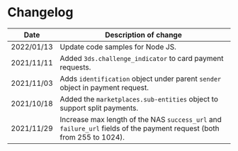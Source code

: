 # Changelog

| Date       | Description of change                                                                                                 |
| ---------- | --------------------------------------------------------------------------------------------------------------------- |
| 2022/01/13 | Update code samples for Node JS.                                                                                      |
| 2021/11/11 | Added `3ds.challenge_indicator` to card payment requests.                                                             |
| 2021/11/03 | Adds `identification` object under parent `sender` object in payment request.                                         |
| 2021/10/18 | Added the `marketplaces.sub-entities` object to support split payments.                                               |
| 2021/11/29 | Increase max length of the NAS `success_url` and `failure_url` fields of the payment request (both from 255 to 1024). |
